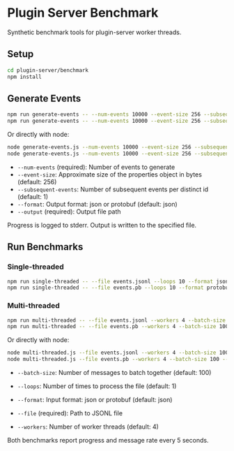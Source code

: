 # Plugin Server Benchmark

Synthetic benchmark tools for plugin-server worker threads.

## Setup

```sh
cd plugin-server/benchmark
npm install
```

## Generate Events

```sh
npm run generate-events -- --num-events 10000 --event-size 256 --subsequent-events 10 --format json --output events.jsonl
npm run generate-events -- --num-events 10000 --event-size 256 --subsequent-events 10 --format protobuf --output events.pb
```

Or directly with node:

```sh
node generate-events.js --num-events 10000 --event-size 256 --subsequent-events 10 --format json --output events.jsonl
node generate-events.js --num-events 10000 --event-size 256 --subsequent-events 10 --format protobuf --output events.pb
```

- `--num-events` (required): Number of events to generate
- `--event-size`: Approximate size of the properties object in bytes (default: 256)
- `--subsequent-events`: Number of subsequent events per distinct id (default: 1)
- `--format`: Output format: json or protobuf (default: json)
- `--output` (required): Output file path

Progress is logged to stderr. Output is written to the specified file.

## Run Benchmarks

### Single-threaded
```sh
npm run single-threaded -- --file events.jsonl --loops 10 --format json
npm run single-threaded -- --file events.pb --loops 10 --format protobuf
```

### Multi-threaded
```sh
npm run multi-threaded -- --file events.jsonl --workers 4 --batch-size 100 --loops 10 --format json
npm run multi-threaded -- --file events.pb --workers 4 --batch-size 100 --loops 10 --format protobuf
```

Or directly with node:
```sh
node multi-threaded.js --file events.jsonl --workers 4 --batch-size 100 --loops 10 --format json
node multi-threaded.js --file events.pb --workers 4 --batch-size 100 --loops 10 --format protobuf
```

- `--batch-size`: Number of messages to batch together (default: 100)
- `--loops`: Number of times to process the file (default: 1)
- `--format`: Input format: json or protobuf (default: json)

- `--file` (required): Path to JSONL file
- `--workers`: Number of worker threads (default: 4)

Both benchmarks report progress and message rate every 5 seconds.
